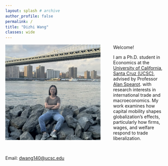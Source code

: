 ```yaml
---
layout: splash # archive
author_profile: false
permalink: /
title: "Dizhi Wang"
classes: wide
---
```



<img src="/images/wdz.jpg" width="300" align="left" style="display: block; margin-right: 40px;" /> 

Welcome! 

I am a Ph.D. student in Economics at the [University of California, Santa Cruz (UCSC)](https://economics.ucsc.edu/), advised by Professor [Alan Spearot](https://sites.google.com/view/acspearot/home). with research interests in international trade and macroeconomics. My work examines how capital mobility shapes globalization’s effects, particularly how firms, wages, and welfare respond to trade liberalization.


&nbsp; 
&nbsp; 
&nbsp; 
&nbsp; 

Email: [dwang140@ucsc.edu](mailto:dwang140@ucsc.edu)




